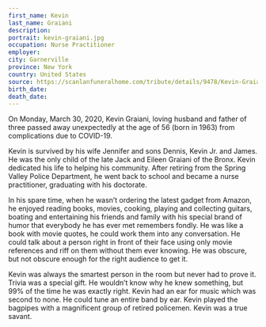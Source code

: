 ```yaml
---
first_name: Kevin
last_name: Graiani
description: 
portrait: kevin-graiani.jpg
occupation: Nurse Practitioner
employer: 
city: Garnerville
province: New York
country: United States
source: https://scanlanfuneralhome.com/tribute/details/9478/Kevin-Graiani/obituary.html
birth_date: 
death_date: 
---
```


On Monday, March 30, 2020, Kevin Graiani, loving husband and father of three passed away unexpectedly at the age of 56 (born in 1963) from complications due to COVID-19.

Kevin is survived by his wife Jennifer and sons Dennis, Kevin Jr. and James.  He was the only child of the late Jack and Eileen Graiani of the Bronx. Kevin dedicated his life to helping his community. After retiring from the Spring Valley Police Department, he went back to school and became a nurse practitioner, graduating with his doctorate. 

In his spare time, when he wasn’t ordering the latest gadget from Amazon, he enjoyed reading books, movies, cooking, playing and collecting guitars, boating and entertaining his friends and family with his special brand of humor that everybody he has ever met remembers fondly.   He was like a book with movie quotes, he could work them into any conversation. He could talk about a person right in front of their face using only movie references and riff on them without them ever knowing. He was obscure, but not obscure enough for the right audience to get it. 

Kevin was always the smartest person in the room but never had to prove it.  Trivia was a special gift. He wouldn’t know why he knew something, but 99% of the time he was exactly right.  Kevin had an ear for music which was second to none. He could tune an entire band by ear. Kevin played the bagpipes with a magnificent group of retired policemen. Kevin was a true savant.